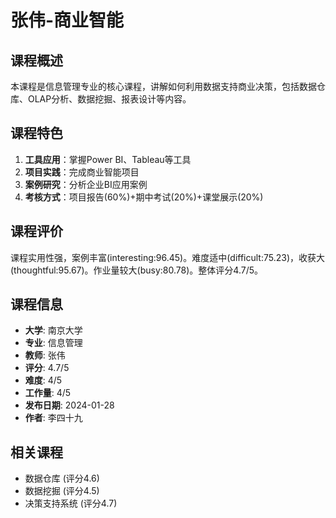 # 张伟-商业智能

## 课程概述
本课程是信息管理专业的核心课程，讲解如何利用数据支持商业决策，包括数据仓库、OLAP分析、数据挖掘、报表设计等内容。

## 课程特色
1. **工具应用**：掌握Power BI、Tableau等工具
2. **项目实践**：完成商业智能项目
3. **案例研究**：分析企业BI应用案例
4. **考核方式**：项目报告(60%)+期中考试(20%)+课堂展示(20%)

## 课程评价
课程实用性强，案例丰富(interesting:96.45)。难度适中(difficult:75.23)，收获大(thoughtful:95.67)。作业量较大(busy:80.78)。整体评分4.7/5。

## 课程信息
- **大学**: 南京大学
- **专业**: 信息管理
- **教师**: 张伟
- **评分**: 4.7/5
- **难度**: 4/5
- **工作量**: 4/5
- **发布日期**: 2024-01-28
- **作者**: 李四十九

## 相关课程
- 数据仓库 (评分4.6)
- 数据挖掘 (评分4.5)
- 决策支持系统 (评分4.7)